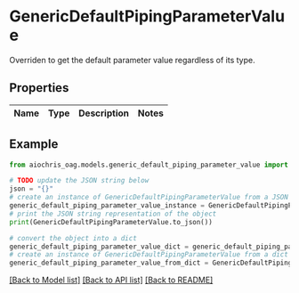 # GenericDefaultPipingParameterValue

Overriden to get the default parameter value regardless of its type.

## Properties

Name | Type | Description | Notes
------------ | ------------- | ------------- | -------------

## Example

```python
from aiochris_oag.models.generic_default_piping_parameter_value import GenericDefaultPipingParameterValue

# TODO update the JSON string below
json = "{}"
# create an instance of GenericDefaultPipingParameterValue from a JSON string
generic_default_piping_parameter_value_instance = GenericDefaultPipingParameterValue.from_json(json)
# print the JSON string representation of the object
print(GenericDefaultPipingParameterValue.to_json())

# convert the object into a dict
generic_default_piping_parameter_value_dict = generic_default_piping_parameter_value_instance.to_dict()
# create an instance of GenericDefaultPipingParameterValue from a dict
generic_default_piping_parameter_value_from_dict = GenericDefaultPipingParameterValue.from_dict(generic_default_piping_parameter_value_dict)
```
[[Back to Model list]](../README.md#documentation-for-models) [[Back to API list]](../README.md#documentation-for-api-endpoints) [[Back to README]](../README.md)


